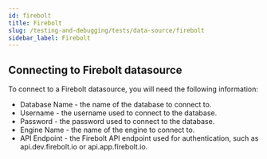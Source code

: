 ```yaml
---
id: firebolt
title: Firebolt
slug: /testing-and-debugging/tests/data-source/firebolt
sidebar_label: Firebolt
---
```

## Connecting to Firebolt datasource

To connect to a Firebolt datasource, you will need the following information:

* Database Name - the name of the database to connect to.
* Username - the username used to connect to the database.
* Password - the password used to connect to the database.
* Engine Name - the name of the engine to connect to.
* API Endpoint - the Firebolt API endpoint used for authentication, such as api.dev.firebolt.io or api.app.firebolt.io.
